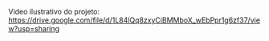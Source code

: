 Video ilustrativo do projeto: https://drive.google.com/file/d/1L84lQq8zxyCiBMMboX_wEbPpr1g6zf37/view?usp=sharing
